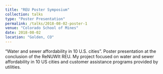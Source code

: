 ```yaml
---
title: "REU Poster Symposium"
collection: talks
type: "Poster Presentation"
permalink: /talks/2018-08-02-poster-1
venue: "Colorado School of Mines"
date: 2018-08-02
location: "Golden, CO"
---
```


“Water and sewer affordability in 10 U.S. cities”. Poster presentation at the conclusion of the ReNUWIt REU. My project focused on water and sewer affordability in 10 US cities and customer assistance programs provided by utilities.
